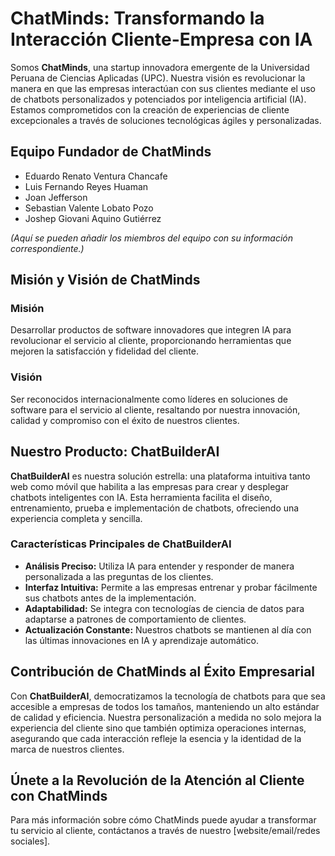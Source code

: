 # ChatMinds: Transformando la Interacción Cliente-Empresa con IA

Somos **ChatMinds**, una startup innovadora emergente de la Universidad Peruana de Ciencias Aplicadas (UPC). Nuestra visión es revolucionar la manera en que las empresas interactúan con sus clientes mediante el uso de chatbots personalizados y potenciados por inteligencia artificial (IA). Estamos comprometidos con la creación de experiencias de cliente excepcionales a través de soluciones tecnológicas ágiles y personalizadas.

## Equipo Fundador de ChatMinds

- Eduardo Renato Ventura Chancafe
- Luis Fernando Reyes Huaman
- Joan Jefferson
- Sebastian Valente Lobato Pozo
- Joshep Giovani Aquino Gutiérrez

*(Aquí se pueden añadir los miembros del equipo con su información correspondiente.)*

## Misión y Visión de ChatMinds

### Misión

Desarrollar productos de software innovadores que integren IA para revolucionar el servicio al cliente, proporcionando herramientas que mejoren la satisfacción y fidelidad del cliente.

### Visión

Ser reconocidos internacionalmente como líderes en soluciones de software para el servicio al cliente, resaltando por nuestra innovación, calidad y compromiso con el éxito de nuestros clientes.

## Nuestro Producto: ChatBuilderAI

**ChatBuilderAI** es nuestra solución estrella: una plataforma intuitiva tanto web como móvil que habilita a las empresas para crear y desplegar chatbots inteligentes con IA. Esta herramienta facilita el diseño, entrenamiento, prueba e implementación de chatbots, ofreciendo una experiencia completa y sencilla.

### Características Principales de ChatBuilderAI

- **Análisis Preciso:** Utiliza IA para entender y responder de manera personalizada a las preguntas de los clientes.
- **Interfaz Intuitiva:** Permite a las empresas entrenar y probar fácilmente sus chatbots antes de la implementación.
- **Adaptabilidad:** Se integra con tecnologías de ciencia de datos para adaptarse a patrones de comportamiento de clientes.
- **Actualización Constante:** Nuestros chatbots se mantienen al día con las últimas innovaciones en IA y aprendizaje automático.

## Contribución de ChatMinds al Éxito Empresarial

Con **ChatBuilderAI**, democratizamos la tecnología de chatbots para que sea accesible a empresas de todos los tamaños, manteniendo un alto estándar de calidad y eficiencia. Nuestra personalización a medida no solo mejora la experiencia del cliente sino que también optimiza operaciones internas, asegurando que cada interacción refleje la esencia y la identidad de la marca de nuestros clientes.

## Únete a la Revolución de la Atención al Cliente con ChatMinds

Para más información sobre cómo ChatMinds puede ayudar a transformar tu servicio al cliente, contáctanos a través de nuestro [website/email/redes sociales].

